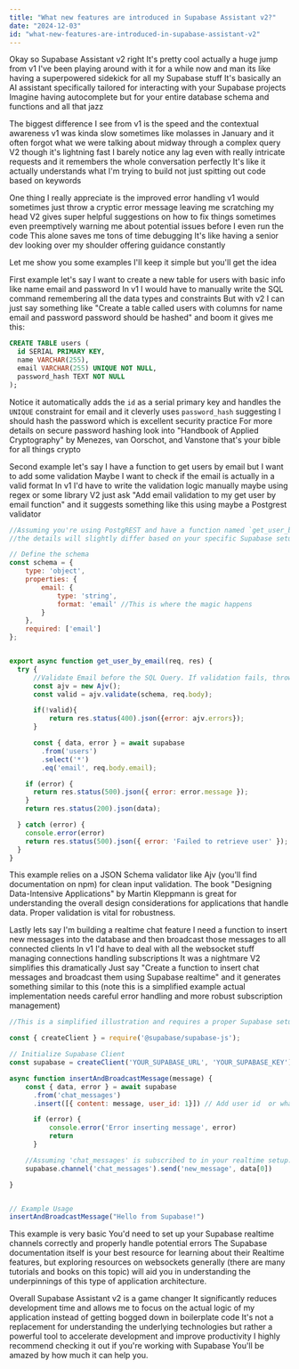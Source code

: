 ```yaml
---
title: "What new features are introduced in Supabase Assistant v2?"
date: "2024-12-03"
id: "what-new-features-are-introduced-in-supabase-assistant-v2"
---
```


Okay so Supabase Assistant v2 right  It's pretty cool actually a huge jump from v1  I've been playing around with it for a while now and man its  like having a superpowered sidekick for all my Supabase stuff  It's basically an AI assistant specifically tailored for interacting with your Supabase projects  Imagine having autocomplete but for your entire database schema  and functions and all that jazz  

The biggest difference I see from v1 is the speed and the contextual awareness  v1 was kinda slow sometimes like molasses in January  and it often forgot what we were talking about midway through a complex query  V2 though  it's lightning fast  I barely notice any lag even with really intricate requests and it remembers the whole conversation perfectly  It's like it actually understands what I'm trying to build not just spitting out code based on keywords  

One thing I really appreciate is the improved error handling  v1 would sometimes just throw a cryptic error message leaving me scratching my head  V2 gives super helpful suggestions on how to fix things  sometimes even preemptively warning me about potential issues before I even run the code  This alone saves me tons of time debugging  It's like having a senior dev looking over my shoulder offering guidance constantly

Let me show you some examples  I'll keep it simple but you'll get the idea

First example  let's say I want to create a new table for users  with basic info like name email and password  In v1 I would have to manually write the SQL command remembering all the data types and constraints  But with v2 I can just say something like "Create a table called users with columns for name email and password  password should be hashed"  and boom it gives me this:

```sql
CREATE TABLE users (
  id SERIAL PRIMARY KEY,
  name VARCHAR(255),
  email VARCHAR(255) UNIQUE NOT NULL,
  password_hash TEXT NOT NULL
);
```

Notice it automatically adds the `id` as a serial primary key and handles the `UNIQUE` constraint for email  and it cleverly uses `password_hash` suggesting I should hash the password which is excellent security practice  For more details on secure password hashing look into "Handbook of Applied Cryptography" by Menezes, van Oorschot, and Vanstone  that's your bible for all things crypto

Second example  let's say I have a function to get users by email  but I want to add some validation  Maybe I want to check if the email is actually in a valid format  In v1 I'd have to write the validation logic manually  maybe using regex or some library  V2  just ask "Add email validation to my get user by email function"  and it suggests something like this  using maybe a Postgrest validator

```javascript
//Assuming you're using PostgREST and have a function named `get_user_by_email`
//the details will slightly differ based on your specific Supabase setup

// Define the schema
const schema = {
    type: 'object',
    properties: {
        email: {
            type: 'string',
            format: 'email' //This is where the magic happens
        }
    },
    required: ['email']
};


export async function get_user_by_email(req, res) {
  try {
      //Validate Email before the SQL Query. If validation fails, throw appropriate error.
      const ajv = new Ajv();
      const valid = ajv.validate(schema, req.body);

      if(!valid){
          return res.status(400).json({error: ajv.errors});
      }

      const { data, error } = await supabase
        .from('users')
        .select('*')
        .eq('email', req.body.email);

    if (error) {
      return res.status(500).json({ error: error.message });
    }
    return res.status(200).json(data);

  } catch (error) {
    console.error(error)
    return res.status(500).json({ error: 'Failed to retrieve user' });
  }
}
```


This example relies on a JSON Schema validator like Ajv (you'll find documentation on npm) for clean input validation.  The book "Designing Data-Intensive Applications" by Martin Kleppmann is great for understanding the overall design considerations for applications that handle data.  Proper validation is vital for robustness.

Lastly lets say I'm building a realtime chat feature  I need a function to insert new messages into the database and then broadcast those messages to all connected clients  In v1  I'd have to deal with all the websocket stuff  managing connections  handling subscriptions  It was  a nightmare  V2 simplifies this dramatically  Just say "Create a function to insert chat messages and broadcast them using Supabase realtime" and it generates something similar to this  (note this is a simplified example actual implementation needs careful error handling and more robust subscription management)

```javascript
//This is a simplified illustration and requires a proper Supabase setup

const { createClient } = require('@supabase/supabase-js');

// Initialize Supabase Client
const supabase = createClient('YOUR_SUPABASE_URL', 'YOUR_SUPABASE_KEY');

async function insertAndBroadcastMessage(message) {
    const { data, error } = await supabase
      .from('chat_messages')
      .insert([{ content: message, user_id: 1}]) // Add user id  or whatever your chat structure looks like

      if (error) {
          console.error('Error inserting message', error)
          return
      }

    //Assuming 'chat_messages' is subscribed to in your realtime setup.
    supabase.channel('chat_messages').send('new_message', data[0])

}


// Example Usage
insertAndBroadcastMessage("Hello from Supabase!")


```


This example is very basic  You'd need to set up your Supabase realtime channels correctly and properly handle potential errors  The Supabase documentation itself is your best resource for learning about their Realtime features, but exploring resources on websockets generally (there are many tutorials and books on this topic) will aid you in understanding the underpinnings of this type of application architecture.

Overall Supabase Assistant v2 is a game changer  It significantly reduces development time and allows me to focus on the actual logic of my application instead of getting bogged down in boilerplate code  It's not a replacement for understanding the underlying technologies but rather a powerful tool to accelerate development and improve productivity  I highly recommend checking it out if you're working with Supabase  You'll be amazed by how much it can help you.
